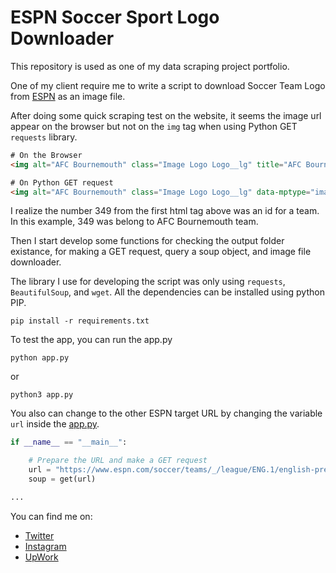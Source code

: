 # ESPN Soccer Sport Logo Downloader
This repository is used as one of my data scraping project portfolio.

One of my client require me to write a script to download Soccer Team Logo from [ESPN](https://www.espn.com/soccer/teams/_/league/ENG.1/english-premier-league) as an image file.

After doing some quick scraping test on the website, it seems the image url appear on the browser but not on the `img` tag when using Python GET `requests` library.
``` html
# On the Browser
<img alt="AFC Bournemouth" class="Image Logo Logo__lg" title="AFC Bournemouth" data-mptype="image" src="https://a.espncdn.com/combiner/i?img=/i/teamlogos/soccer/500/349.png&amp;scale=crop&amp;cquality=40&amp;location=origin&amp;w=80&amp;h=80">

# On Python GET request
<img alt="AFC Bournemouth" class="Image Logo Logo__lg" data-mptype="image" src="data:image/gif;base64,R0lGODlhAQABAIAAAAAAAP///yH5BAEAAAAALAAAAAABAAEAAAIBRAA7" title="AFC Bournemouth"/>
```

I realize the number 349 from the first html tag above was an id for a team. In this example, 349 was belong to AFC Bournemouth team.

Then I start develop some functions for checking the output folder existance, for making a GET request, query a soup object, and image file downloader.

The library I use for developing the script was only using `requests`, `BeautifulSoup`, and `wget`. All the dependencies can be installed using python PIP.
```
pip install -r requirements.txt
```

To test the app, you can run the app.py
```
python app.py
```
or
```
python3 app.py
```

You also can change to the other ESPN target URL by changing the variable `url` inside the [app.py](/app.py).
``` python
if __name__ == "__main__":

    # Prepare the URL and make a GET request
    url = "https://www.espn.com/soccer/teams/_/league/ENG.1/english-premier-league"
    soup = get(url)

...
```

You can find me on:   
* [Twitter](https://www.twitter.com/ekkyarmandi)
* [Instagram](https://www.instagram.com/ekkyarmandi)
* [UpWork](https://www.upwork.com/fl/ekkyarmandi)